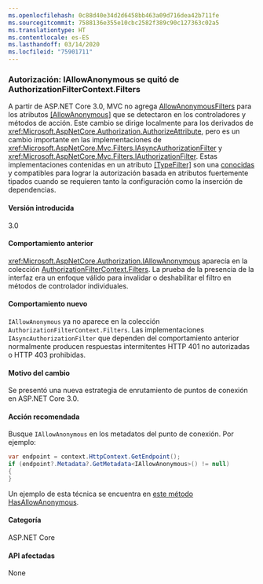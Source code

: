 ```yaml
---
ms.openlocfilehash: 0c88d40e34d2d6458bb463a09d716dea42b711fe
ms.sourcegitcommit: 7588136e355e10cbc2582f389c90c127363c02a5
ms.translationtype: HT
ms.contentlocale: es-ES
ms.lasthandoff: 03/14/2020
ms.locfileid: "75901711"
---
```

### <a name="authorization-iallowanonymous-removed-from-authorizationfiltercontextfilters"></a>Autorización: IAllowAnonymous se quitó de AuthorizationFilterContext.Filters

A partir de ASP.NET Core 3.0, MVC no agrega [AllowAnonymousFilters](xref:Microsoft.AspNetCore.Mvc.Authorization.AllowAnonymousFilter) para los atributos [[AllowAnonymous]](xref:Microsoft.AspNetCore.Authorization.AllowAnonymousAttribute) que se detectaron en los controladores y métodos de acción. Este cambio se dirige localmente para los derivados de <xref:Microsoft.AspNetCore.Authorization.AuthorizeAttribute>, pero es un cambio importante en las implementaciones de <xref:Microsoft.AspNetCore.Mvc.Filters.IAsyncAuthorizationFilter> y <xref:Microsoft.AspNetCore.Mvc.Filters.IAuthorizationFilter>. Estas implementaciones contenidas en un atributo [[TypeFilter]](xref:Microsoft.AspNetCore.Mvc.TypeFilterAttribute) son una [conocidas](https://stackoverflow.com/a/41348219/608220) y compatibles para lograr la autorización basada en atributos fuertemente tipados cuando se requieren tanto la configuración como la inserción de dependencias.

#### <a name="version-introduced"></a>Versión introducida

3.0

#### <a name="old-behavior"></a>Comportamiento anterior

<xref:Microsoft.AspNetCore.Authorization.IAllowAnonymous> aparecía en la colección [AuthorizationFilterContext.Filters](xref:Microsoft.AspNetCore.Mvc.Filters.FilterContext.Filters%2A). La prueba de la presencia de la interfaz era un enfoque válido para invalidar o deshabilitar el filtro en métodos de controlador individuales.

#### <a name="new-behavior"></a>Comportamiento nuevo

`IAllowAnonymous` ya no aparece en la colección `AuthorizationFilterContext.Filters`. Las implementaciones `IAsyncAuthorizationFilter` que dependen del comportamiento anterior normalmente producen respuestas intermitentes HTTP 401 no autorizadas o HTTP 403 prohibidas.

#### <a name="reason-for-change"></a>Motivo del cambio

Se presentó una nueva estrategia de enrutamiento de puntos de conexión en ASP.NET Core 3.0.

#### <a name="recommended-action"></a>Acción recomendada

Busque `IAllowAnonymous` en los metadatos del punto de conexión. Por ejemplo:

```csharp
var endpoint = context.HttpContext.GetEndpoint();
if (endpoint?.Metadata?.GetMetadata<IAllowAnonymous>() != null)
{
}
```

Un ejemplo de esta técnica se encuentra en [este método HasAllowAnonymous](https://github.com/dotnet/aspnetcore/blob/bd65275148abc9b07a3b59797a88d485341152bf/src/Mvc/Mvc.Core/src/Authorization/AuthorizeFilter.cs#L236).

#### <a name="category"></a>Categoría

ASP.NET Core

#### <a name="affected-apis"></a>API afectadas

None

<!--

#### Affected APIs

Not detectable via API analysis

-->
